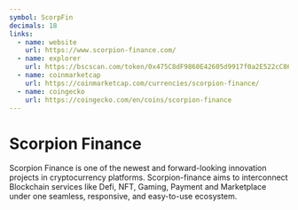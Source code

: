 ```yaml
---
symbol: ScorpFin
decimals: 18
links:
  - name: website
    url: https://www.scorpion-finance.com/
  - name: explorer
    url: https://bscscan.com/token/0x475C8dF9860E42605d9917f0a2E522cC861cbf82
  - name: coinmarketcap
    url: https://coinmarketcap.com/currencies/scorpion-finance/
  - name: coingecko
    url: https://coingecko.com/en/coins/scorpion-finance
---
```


# Scorpion Finance

Scorpion Finance is one of the newest and forward-looking innovation projects in cryptocurrency platforms. Scorpion-finance aims to interconnect Blockchain services like Defi, NFT, Gaming, Payment and Marketplace under one seamless, responsive, and easy-to-use ecosystem.

